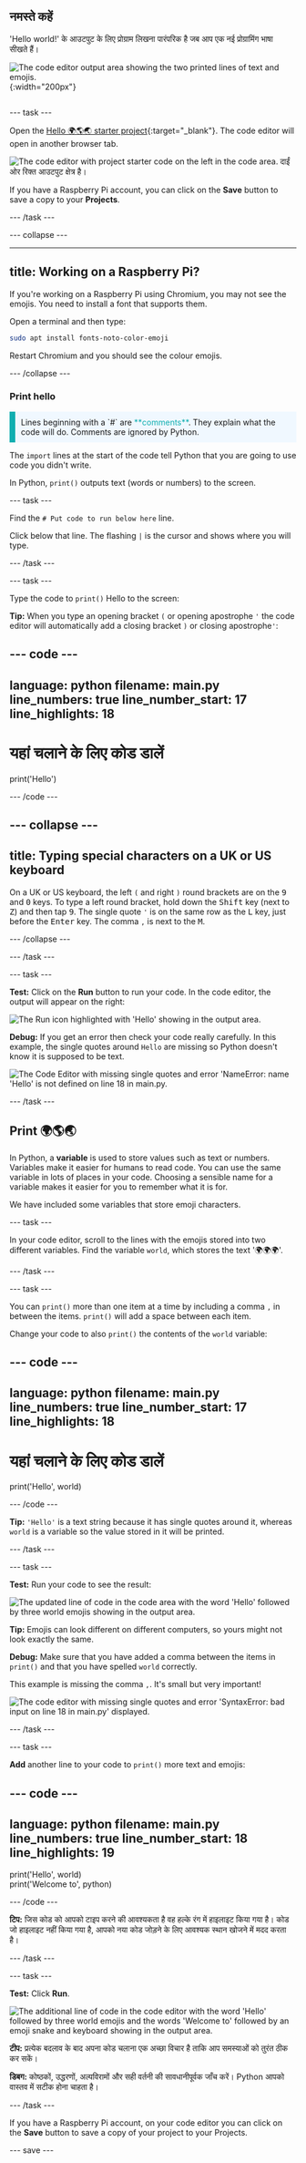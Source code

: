 ## नमस्ते कहें

<div style="display: flex; flex-wrap: wrap">
<div style="flex-basis: 200px; flex-grow: 1; margin-right: 15px;">
'Hello world!' के आउटपुट के लिए प्रोग्राम लिखना पारंपरिक है जब आप एक नई प्रोग्रामिंग भाषा सीखते हैं।
</div>
<div>

![The code editor output area showing the two printed lines of text and emojis.](images/say_hello.png){:width="200px"}

</div>
</div>

--- task ---

Open the [Hello 🌍🌎🌏 starter project](https://staging-editor.raspberrypi.org/en/projects/hello-world-starter){:target="_blank"}. The code editor will open in another browser tab.

![The code editor with project starter code on the left in the code area. दाईं ओर रिक्त आउटपुट क्षेत्र है।](images/starter_project.png)

If you have a Raspberry Pi account, you can click on the **Save** button to save a copy to your **Projects**.

--- /task ---

--- collapse ---

---
title: Working on a Raspberry Pi?
---

If you're working on a Raspberry Pi using Chromium, you may not see the emojis. You need to install a font that supports them.

Open a terminal and then type:

```bash
sudo apt install fonts-noto-color-emoji
```

Restart Chromium and you should see the colour emojis.

--- /collapse ---

### Print hello

<p style="border-left: solid; border-width:10px; border-color: #0faeb0; background-color: aliceblue; padding: 10px;">
Lines beginning with a `#` are <span style="color: #0faeb0">**comments**</span>. They explain what the code will do. Comments are ignored by Python.
</p>

The `import` lines at the start of the code tell Python that you are going to use code you didn't write.

In Python, `print()` outputs text (words or numbers) to the screen.

--- task ---

Find the `# Put code to run below here` line.

Click below that line. The flashing `|` is the cursor and shows where you will type.

--- /task ---

--- task ---

Type the code to `print()` Hello to the screen:

**Tip:** When you type an opening bracket `(` or opening apostrophe `'` the code editor will automatically add a closing bracket `)` or closing apostrophe`'`:

--- code ---
---
language: python filename: main.py line_numbers: true line_number_start: 17
line_highlights: 18
---

# यहां चलाने के लिए कोड डालें
print('Hello')

--- /code ---

--- collapse ---
---
title: Typing special characters on a UK or US keyboard
---

On a UK or US keyboard, the left `(` and right `)` round brackets are on the <kbd>9</kbd> and <kbd>0</kbd> keys. To type a left round bracket, hold down the <kbd>Shift</kbd> key (next to <kbd>Z</kbd>) and then tap <kbd>9</kbd>. The single quote `'` is on the same row as the <kbd>L</kbd> key, just before the <kbd>Enter</kbd> key. The comma `,` is next to the <kbd>M</kbd>.

--- /collapse ---

--- /task ---

--- task ---

**Test:** Click on the **Run** button to run your code. In the code editor, the output will appear on the right:

![The Run icon highlighted with 'Hello' showing in the output area. ](images/run_hello.png)

**Debug:** If you get an error then check your code really carefully. In this example, the single quotes around `Hello` are missing so Python doesn't know it is supposed to be text.

![The Code Editor with missing single quotes and error 'NameError: name 'Hello' is not defined on line 18 in main.py.](images/hello_error.png)

--- /task ---

## Print 🌍🌎🌏

In Python, a **variable** is used to store values such as text or numbers. Variables make it easier for humans to read code. You can use the same variable in lots of places in your code. Choosing a sensible name for a variable makes it easier for you to remember what it is for.

We have included some variables that store emoji characters.

--- task ---

In your code editor, scroll to the lines with the emojis stored into two different variables. Find the variable `world`, which stores the text '🌍🌍🌍'.

--- /task ---

--- task ---

You can `print()` more than one item at a time by including a comma `,` in between the items. `print()` will add a space between each item.

Change your code to also `print()` the contents of the `world` variable:

--- code ---
---
language: python filename: main.py line_numbers: true line_number_start: 17
line_highlights: 18
---

# यहां चलाने के लिए कोड डालें
print('Hello', world)

--- /code ---

**Tip:** `'Hello'` is a text string because it has single quotes around it, whereas `world` is a variable so the value stored in it will be printed.

--- /task ---

--- task ---

**Test:** Run your code to see the result:

![The updated line of code in the code area with the word 'Hello' followed by three world emojis showing in the output area.](images/run_hello_world.png)

**Tip:** Emojis can look different on different computers, so yours might not look exactly the same.

**Debug:** Make sure that you have added a comma between the items in `print()` and that you have spelled `world` correctly.

This example is missing the comma `,`. It's small but very important!

![The code editor with missing single quotes and error 'SyntaxError: bad input on line 18 in main.py' displayed.](images/comma_error.png)

--- /task ---

--- task ---

**Add** another line to your code to `print()` more text and emojis:

--- code ---
---
language: python filename: main.py line_numbers: true line_number_start: 18
line_highlights: 19
---

print('Hello', world)    
print('Welcome to', python)

--- /code ---

**टिप:** जिस कोड को आपको टाइप करने की आवश्यकता है वह हल्के रंग में हाइलाइट किया गया है। कोड जो हाइलाइट नहीं किया गया है, आपको नया कोड जोड़ने के लिए आवश्यक स्थान खोजने में मदद करता है।

--- /task ---

--- task ---

**Test:** Click **Run**.

![The additional line of code in the code editor with the word 'Hello' followed by three world emojis and the words 'Welcome to' followed by an emoji snake and keyboard showing in the output area.](images/run_multiple.png)

**टीप:** प्रत्येक बदलाव के बाद अपना कोड चलाना एक अच्छा विचार है ताकि आप समस्याओं को तुरंत ठीक कर सकें।

**डिबग:** कोष्ठकों, उद्धरणों, अल्पविरामों और सही वर्तनी की सावधानीपूर्वक जाँच करें। Python आपको वास्तव में सटीक होना चाहता है।

--- /task ---

If you have a Raspberry Pi account, on your code editor you can click on the **Save** button to save a copy of your project to your Projects.

--- save ---
